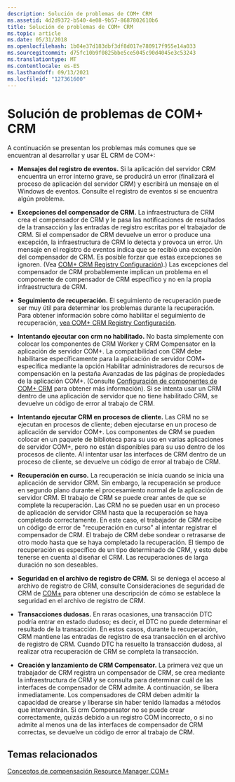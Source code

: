 ```yaml
---
description: Solución de problemas de COM+ CRM
ms.assetid: 4d2d9372-b540-4e08-9b57-8687802610b6
title: Solución de problemas de COM+ CRM
ms.topic: article
ms.date: 05/31/2018
ms.openlocfilehash: 1b04e37d183dbf3df8d017e780917f955e14a033
ms.sourcegitcommit: d75fc10b9f0825bbe5ce5045c90d4045e3c53243
ms.translationtype: MT
ms.contentlocale: es-ES
ms.lasthandoff: 09/13/2021
ms.locfileid: "127361600"
---
```

# <a name="troubleshooting-the-com-crm"></a>Solución de problemas de COM+ CRM

A continuación se presentan los problemas más comunes que se encuentran al desarrollar y usar EL CRM de COM+:

-   **Mensajes del registro de eventos.** Si la aplicación del servidor CRM encuentra un error interno grave, se producirá un error (finalizará el proceso de aplicación del servidor CRM) y escribirá un mensaje en el Windows de eventos. Consulte el registro de eventos si se encuentra algún problema.

-   **Excepciones del compensador de CRM.** La infraestructura de CRM crea el compensador de CRM y le pasa las notificaciones de resultados de la transacción y las entradas de registro escritas por el trabajador de CRM. Si el compensador de CRM devuelve un error o produce una excepción, la infraestructura de CRM lo detecta y provoca un error. Un mensaje en el registro de eventos indica que se recibió una excepción del compensador de CRM. Es posible forzar que estas excepciones se ignoren. (Vea [COM+ CRM Registry Configuración](com--crm-registry-settings.md)).) Las excepciones del compensador de CRM probablemente implican un problema en el componente de compensador de CRM específico y no en la propia infraestructura de CRM.

-   **Seguimiento de recuperación.** El seguimiento de recuperación puede ser muy útil para determinar los problemas durante la recuperación. Para obtener información sobre cómo habilitar el seguimiento de recuperación, [vea COM+ CRM Registry Configuración](com--crm-registry-settings.md).

-   **Intentando ejecutar con crm no habilitado.** No basta simplemente con colocar los componentes de CRM Worker y CRM Compensator en la aplicación de servidor COM+. La compatibilidad con CRM debe habilitarse específicamente para  la aplicación de servidor  COM+ específica mediante la opción Habilitar administradores de recursos de compensación en la pestaña Avanzadas de las páginas de propiedades de la aplicación COM+. (Consulte [Configuración de componentes de COM+ CRM](configuring-com--crm-components.md) para obtener más información). Si se intenta usar un CRM dentro de una aplicación de servidor que no tiene habilitado CRM, se devuelve un código de error al trabajo de CRM.

-   **Intentando ejecutar CRM en procesos de cliente.** Las CRM no se ejecutan en procesos de cliente; deben ejecutarse en un proceso de aplicación de servidor COM+. Los componentes de CRM se pueden colocar en un paquete de biblioteca para su uso en varias aplicaciones de servidor COM+, pero no están disponibles para su uso dentro de los procesos de cliente. Al intentar usar las interfaces de CRM dentro de un proceso de cliente, se devuelve un código de error al trabajo de CRM.

-   **Recuperación en curso.** La recuperación se inicia cuando se inicia una aplicación de servidor CRM. Sin embargo, la recuperación se produce en segundo plano durante el procesamiento normal de la aplicación de servidor CRM. El trabajo de CRM se puede crear antes de que se complete la recuperación. Las CRM no se pueden usar en un proceso de aplicación de servidor CRM hasta que la recuperación se haya completado correctamente. En este caso, el trabajador de CRM recibe un código de error de "recuperación en curso" al intentar registrar el compensador de CRM. El trabajo de CRM debe sondear o retrasarse de otro modo hasta que se haya completado la recuperación. El tiempo de recuperación es específico de un tipo determinado de CRM, y esto debe tenerse en cuenta al diseñar el CRM. Las recuperaciones de larga duración no son deseables.

-   **Seguridad en el archivo de registro de CRM.** Si se deniega el acceso al archivo de registro de CRM, consulte Consideraciones de seguridad de CRM de [COM+](com--crm-security-considerations.md) para obtener una descripción de cómo se establece la seguridad en el archivo de registro de CRM.

-   **Transacciones dudosas.** En raras ocasiones, una transacción DTC podría entrar en estado dudoso; es decir, el DTC no puede determinar el resultado de la transacción. En estos casos, durante la recuperación, CRM mantiene las entradas de registro de esa transacción en el archivo de registro de CRM. Cuando DTC ha resuelto la transacción dudosa, al realizar otra recuperación de CRM se completa la transacción.

-   **Creación y lanzamiento de CRM Compensator.** La primera vez que un trabajador de CRM registra un compensador de CRM, se crea mediante la infraestructura de CRM y se consulta para determinar cuál de las interfaces de compensador de CRM admite. A continuación, se libera inmediatamente. Los compensadores de CRM deben admitir la capacidad de crearse y liberarse sin haber tenido llamadas a métodos que intervendrán. Si crm Compensator no se puede crear correctamente, quizás debido a un registro COM incorrecto, o si no admite al menos una de las interfaces de compensador de CRM correctas, se devuelve un código de error al trabajo de CRM.

## <a name="related-topics"></a>Temas relacionados

<dl> <dt>

[Conceptos de compensación Resource Manager COM+](com--compensating-resource-manager-concepts.md)
</dt> </dl>

 

 



